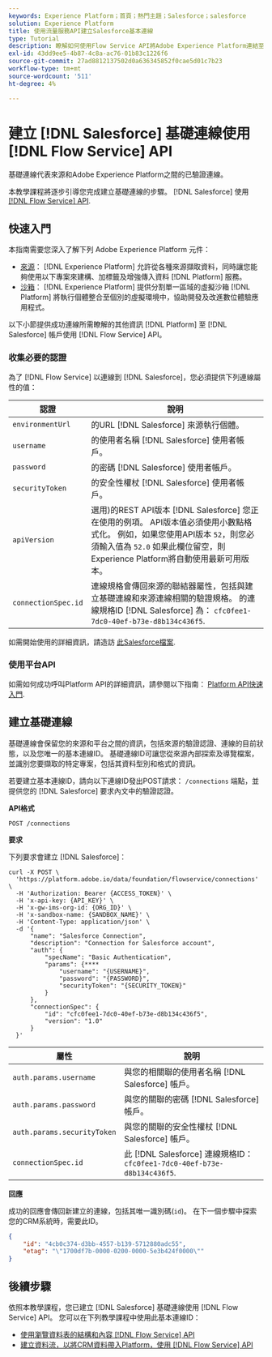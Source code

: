 ```yaml
---
keywords: Experience Platform；首頁；熱門主題；Salesforce；salesforce
solution: Experience Platform
title: 使用流量服務API建立Salesforce基本連線
type: Tutorial
description: 瞭解如何使用Flow Service API將Adobe Experience Platform連結至Salesforce帳戶。
exl-id: 43dd9ee5-4b87-4c8a-ac76-01b83c1226f6
source-git-commit: 27ad8812137502d0a636345852f0cae5d01c7b23
workflow-type: tm+mt
source-wordcount: '511'
ht-degree: 4%

---
```


# 建立 [!DNL Salesforce] 基礎連線使用 [!DNL Flow Service] API

基礎連線代表來源和Adobe Experience Platform之間的已驗證連線。

本教學課程將逐步引導您完成建立基礎連線的步驟。 [!DNL Salesforce] 使用 [[!DNL Flow Service] API](https://www.adobe.io/experience-platform-apis/references/flow-service/).

## 快速入門

本指南需要您深入了解下列 Adobe Experience Platform 元件：

* [來源](../../../../home.md)： [!DNL Experience Platform] 允許從各種來源擷取資料，同時讓您能夠使用以下專案來建構、加標籤及增強傳入資料 [!DNL Platform] 服務。
* [沙箱](../../../../../sandboxes/home.md)： [!DNL Experience Platform] 提供分割單一區域的虛擬沙箱 [!DNL Platform] 將執行個體整合至個別的虛擬環境中，協助開發及改進數位體驗應用程式。

以下小節提供成功連線所需瞭解的其他資訊 [!DNL Platform] 至 [!DNL Salesforce] 帳戶使用 [!DNL Flow Service] API。

### 收集必要的認證

為了 [!DNL Flow Service] 以連線到 [!DNL Salesforce]，您必須提供下列連線屬性的值：

| 認證 | 說明 |
| ---------- | ----------- |
| `environmentUrl` | 的URL [!DNL Salesforce] 來源執行個體。 |
| `username` | 的使用者名稱 [!DNL Salesforce] 使用者帳戶。 |
| `password` | 的密碼 [!DNL Salesforce] 使用者帳戶。 |
| `securityToken` | 的安全性權杖 [!DNL Salesforce] 使用者帳戶。 |
| `apiVersion` | 選用)的REST API版本 [!DNL Salesforce] 您正在使用的例項。 API版本值必須使用小數點格式化。 例如，如果您使用API版本 `52`，則您必須輸入值為 `52.0` 如果此欄位留空，則Experience Platform將自動使用最新可用版本。 |
| `connectionSpec.id` | 連線規格會傳回來源的聯結器屬性，包括與建立基礎連線和來源連線相關的驗證規格。 的連線規格ID [!DNL Salesforce] 為： `cfc0fee1-7dc0-40ef-b73e-d8b134c436f5`. |

如需開始使用的詳細資訊，請造訪 [此Salesforce檔案](https://developer.salesforce.com/docs/atlas.en-us.api_rest.meta/api_rest/intro_understanding_authentication.htm).

### 使用平台API

如需如何成功呼叫Platform API的詳細資訊，請參閱以下指南： [Platform API快速入門](../../../../../landing/api-guide.md).

## 建立基礎連線

基礎連線會保留您的來源和平台之間的資訊，包括來源的驗證認證、連線的目前狀態，以及您唯一的基本連線ID。 基礎連線ID可讓您從來源內部探索及導覽檔案，並識別您要擷取的特定專案，包括其資料型別和格式的資訊。

若要建立基本連線ID，請向以下連線ID發出POST請求： `/connections` 端點，並提供您的 [!DNL Salesforce] 要求內文中的驗證認證。

**API格式**

```http
POST /connections
```

**要求**

下列要求會建立 [!DNL Salesforce]：

```shell
curl -X POST \
  'https://platform.adobe.io/data/foundation/flowservice/connections' \
  -H 'Authorization: Bearer {ACCESS_TOKEN}' \
  -H 'x-api-key: {API_KEY}' \
  -H 'x-gw-ims-org-id: {ORG_ID}' \
  -H 'x-sandbox-name: {SANDBOX_NAME}' \
  -H 'Content-Type: application/json' \
  -d '{
      "name": "Salesforce Connection",
      "description": "Connection for Salesforce account",
      "auth": {
          "specName": "Basic Authentication",
          "params": {****
              "username": "{USERNAME}",
              "password": "{PASSWORD}",
              "securityToken": "{SECURITY_TOKEN}"
          }
      },
      "connectionSpec": {
          "id": "cfc0fee1-7dc0-40ef-b73e-d8b134c436f5",
          "version": "1.0"
      }
  }'
```

| 屬性 | 說明 |
| -------- | ----------- |
| `auth.params.username` | 與您的相關聯的使用者名稱 [!DNL Salesforce] 帳戶。 |
| `auth.params.password` | 與您的關聯的密碼 [!DNL Salesforce] 帳戶。 |
| `auth.params.securityToken` | 與您的關聯的安全性權杖 [!DNL Salesforce] 帳戶。 |
| `connectionSpec.id` | 此 [!DNL Salesforce] 連線規格ID： `cfc0fee1-7dc0-40ef-b73e-d8b134c436f5`. |

**回應**

成功的回應會傳回新建立的連線，包括其唯一識別碼(`id`)。 在下一個步驟中探索您的CRM系統時，需要此ID。

```json
{
    "id": "4cb0c374-d3bb-4557-b139-5712880adc55",
    "etag": "\"1700df7b-0000-0200-0000-5e3b424f0000\""
}
```

## 後續步驟

依照本教學課程，您已建立 [!DNL Salesforce] 基礎連線使用 [!DNL Flow Service] API。 您可以在下列教學課程中使用此基本連線ID：

* [使用瀏覽資料表的結構和內容 [!DNL Flow Service] API](../../explore/tabular.md)
* [建立資料流，以將CRM資料帶入Platform，使用 [!DNL Flow Service] API](../../collect/crm.md)
